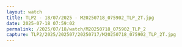 ```yaml
---
layout: watch
title: TLP2 - 18/07/2025 - M20250718_075902_TLP_2T.jpg
date: 2025-07-18 07:59:02
permalink: /2025/07/18/watch/M20250718_075902_TLP_2
capture: TLP2/2025/202507/20250717/M20250718_075902_TLP_2T.jpg
---
```

